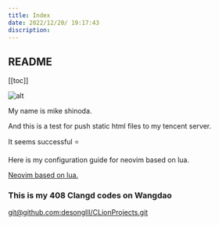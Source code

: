 ```yaml
---
title: Index
date: 2022/12/20/ 19:17:43
discription: 
---
```


## README

[[toc]]

![alt](https://img.shields.io/badge/notes-mikeshinoda-brightgreen)

My name is mike shinoda.

And this is a test for push static html files to my tencent server.

It seems successful :star:

Here is my configuration guide for neovim based on lua.

[Neovim based on lua.](/CS-learning/Neovim.md)

<!-- ![Alt text](/images/Wallpapers_01.jpg) -->

### This is my 408 Clangd codes on Wangdao

[git@github.com:desonglll/CLionProjects.git](git@github.com:desonglll/CLionProjects.git)

<!-- ![alt](https://img.shields.io/badge/notes-mikeshinoda-brightgreen) -->